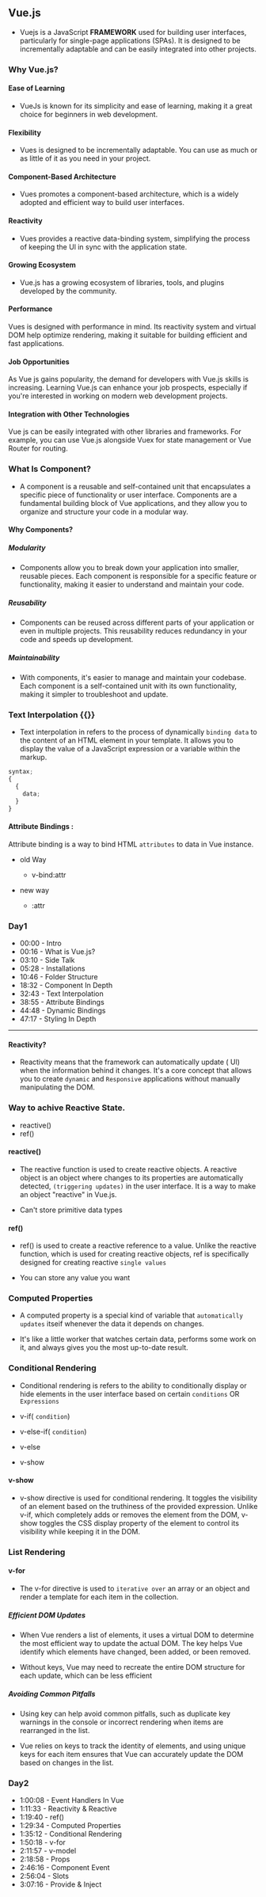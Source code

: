 ## Vue.js

- Vuejs is a JavaScript **FRAMEWORK** used for building user interfaces, particularly for single-page applications (SPAs). It is designed to be incrementally adaptable and can be easily integrated into other projects.

### Why Vue.js?

#### Ease of Learning

- VueJs is known for its simplicity and ease of learning, making it a great choice for beginners in web development.

#### Flexibility

- Vues is designed to be incrementally adaptable. You can use as much or as
  little of it as you need in your project.

#### Component-Based Architecture

- Vues promotes a component-based architecture, which is a widely adopted
  and efficient way to build user interfaces.

#### Reactivity

- Vues provides a reactive data-binding system, simplifying the process of
  keeping the Ul in sync with the application state.

#### Growing Ecosystem

- Vue.js has a growing ecosystem of libraries, tools, and plugins developed by the community.

#### Performance

Vues is designed with performance in mind. Its reactivity system and virtual
DOM help optimize rendering, making it suitable for building efficient and
fast applications.

#### Job Opportunities

As Vue js gains popularity, the demand for developers with Vue.js skills is
increasing. Learning Vue.js can enhance your job prospects, especially if
you're interested in working on modern web development projects.

#### Integration with Other Technologies

Vue js can be easily integrated with other libraries and frameworks. For
example, you can use Vue.js alongside Vuex for state management or Vue
Router for routing.

### What Is Component?

- A component is a reusable and self-contained unit that encapsulates a
  specific piece of functionality or user interface. Components are a
  fundamental building block of Vue applications, and they allow you to
  organize and structure your code in a modular way.

#### Why Components?

##### Modularity

- Components allow you to break down your application into smaller, reusable
  pieces. Each component is responsible for a specific feature or functionality,
  making it easier to understand and maintain your code.

##### Reusability

- Components can be reused across different parts of your application or even
  in multiple projects. This reusability reduces redundancy in your code and
  speeds up development.

##### Maintainability

- With components, it's easier to manage and maintain your codebase. Each
  component is a self-contained unit with its own functionality, making it
  simpler to troubleshoot and update.

### Text Interpolation {{}}

- Text interpolation in refers to the process of dynamically `binding data` to the content of an HTML element in your template. It allows you to display the value of a JavaScript expression or a variable within the markup.

```javascript
syntax;
{
  {
    data;
  }
}
```

#### Attribute Bindings :

Attribute binding is a way to bind HTML `attributes` to data in Vue instance.

- old Way

  - v-bind:attr

- new way
  - :attr

### Day1

- 00:00 - Intro
- 00:16 - What is Vue.js?
- 03:10 - Side Talk
- 05:28 - Installations
- 10:46 - Folder Structure
- 18:32 - Component In Depth
- 32:43 - Text Interpolation
- 38:55 - Attribute Bindings
- 44:48 - Dynamic Bindings
- 47:17 - Styling In Depth

---

#### Reactivity?

- Reactivity means that the framework can automatically update ( Ul) when the information behind it changes. It's a core concept that allows you to create `dynamic` and `Responsive` applications without manually manipulating the DOM.

### Way to achive Reactive State.

- reactive()
- ref()

#### reactive()

- The reactive function is used to create reactive objects. A
  reactive object is an object where changes to its properties
  are automatically detected, `(triggering updates)` in the user
  interface. It is a way to make an object "reactive" in Vue.js.

- Can't store primitive data types

#### ref()

- ref() is used to create a reactive reference to a value. Unlike
  the reactive function, which is used for creating reactive
  objects, ref is specifically designed for creating reactive `single values`

- You can store any value you want

### Computed Properties

- A computed property is a special kind of variable that `automatically updates` itseif whenever the data it depends on changes.

- It's like a little worker that watches certain data, performs some work on it, and always gives you the most up-to-date result.

### Conditional Rendering

- Conditional rendering is refers to the ability to
  conditionally display or hide elements in the user
  interface based on certain `conditions` OR `Expressions`

- v-if( `condition`)
- v-else-if( `condition`)
- v-else
- v-show

#### v-show

- v-show directive is used for conditional rendering. It toggles the visibility of an element based on the truthiness of the provided expression. Unlike v-if, which completely adds or removes the element from the DOM, v-show toggles the CSS display property of the element to control its visibility while keeping it in the DOM.

### List Rendering

#### v-for

- The v-for directive is used to `iterative over` an array or an object and render a template for each item in the collection.

##### Efficient DOM Updates

- When Vue renders a list of elements, it uses a virtual DOM to determine the most
  efficient way to update the actual DOM. The key helps Vue identify which elements
  have changed, been added, or been removed.

- Without keys, Vue may need to recreate the entire DOM structure for each update,
  which can be less efficient

##### Avoiding Common Pitfalls

- Using key can help avoid common pitfalls, such as duplicate key warnings in the
  console or incorrect rendering when items are rearranged in the list.

- Vue relies on keys to track the identity of elements, and using unique keys for each
  item ensures that Vue can accurately update the DOM based on changes in the list.

### Day2

- 1:00:08 - Event Handlers In Vue
- 1:11:33 - Reactivity & Reactive
- 1:19:40 - ref()
- 1:29:34 - Computed Properties
- 1:35:12 - Conditional Rendering
- 1:50:18 - v-for
- 2:11:57 - v-model
- 2:18:58 - Props
- 2:46:16 - Component Event
- 2:56:04 - Slots
- 3:07:16 - Provide & Inject
